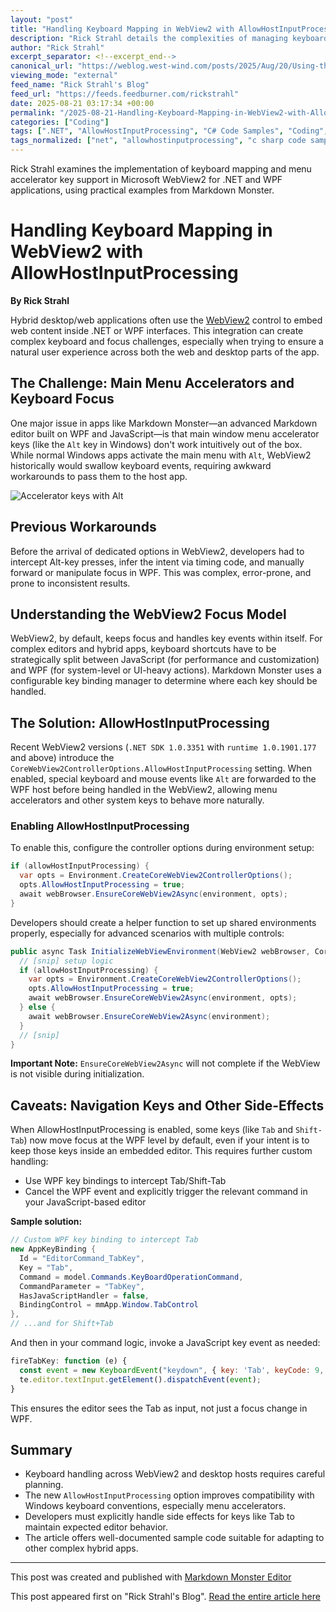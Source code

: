 ```yaml
---
layout: "post"
title: "Handling Keyboard Mapping in WebView2 with AllowHostInputProcessing"
description: "Rick Strahl details the complexities of managing keyboard and focus behavior in hybrid .NET/WPF desktop applications using the Microsoft WebView2 control. The article explains challenges with main menu accelerator keys and outlines how the new AllowHostInputProcessing option, available in recent WebView2 releases, can streamline keyboard event forwarding from WebView2 to the desktop host. It includes code samples and discusses caveats and best practices for customizing key handling in advanced editors like Markdown Monster."
author: "Rick Strahl"
excerpt_separator: <!--excerpt_end-->
canonical_url: "https://weblog.west-wind.com/posts/2025/Aug/20/Using-the-new-WebView2-AllowHostInputProcessing-Keyboard-Mapping-Feature"
viewing_mode: "external"
feed_name: "Rick Strahl's Blog"
feed_url: "https://feeds.feedburner.com/rickstrahl"
date: 2025-08-21 03:17:34 +00:00
permalink: "/2025-08-21-Handling-Keyboard-Mapping-in-WebView2-with-AllowHostInputProcessing.html"
categories: ["Coding"]
tags: [".NET", "AllowHostInputProcessing", "C# Code Samples", "Coding", "CoreWebView2ControllerOptions", "Hybrid Apps", "JavaScript Interop", "Key Bindings", "Keyboard Mapping", "Markdown Monster", "Posts", "UI Automation", "WebView", "WebView2", "Windows Desktop Development", "WinForms", "WPF"]
tags_normalized: ["net", "allowhostinputprocessing", "c sharp code samples", "coding", "corewebview2controlleroptions", "hybrid apps", "javascript interop", "key bindings", "keyboard mapping", "markdown monster", "posts", "ui automation", "webview", "webview2", "windows desktop development", "winforms", "wpf"]
---
```


Rick Strahl examines the implementation of keyboard mapping and menu accelerator key support in Microsoft WebView2 for .NET and WPF applications, using practical examples from Markdown Monster.<!--excerpt_end-->

# Handling Keyboard Mapping in WebView2 with AllowHostInputProcessing

**By Rick Strahl**

Hybrid desktop/web applications often use the [WebView2](https://learn.microsoft.com/en-us/microsoft-edge/webview2/) control to embed web content inside .NET or WPF interfaces. This integration can create complex keyboard and focus challenges, especially when trying to ensure a natural user experience across both the web and desktop parts of the app.

## The Challenge: Main Menu Accelerators and Keyboard Focus

One major issue in apps like Markdown Monster—an advanced Markdown editor built on WPF and JavaScript—is that main window menu accelerator keys (like the `Alt` key in Windows) don't work intuitively out of the box. While normal Windows apps activate the main menu with `Alt`, WebView2 historically would swallow keyboard events, requiring awkward workarounds to pass them to the host app.

![Accelerator keys with Alt](https://weblog.west-wind.com/images/2025/Using-the-new-WebView2-AllowHostInputProcessing-Keyboard-Mapping-Feature/PressingAltActivatesMenuMnemonics.png)

## Previous Workarounds

Before the arrival of dedicated options in WebView2, developers had to intercept Alt-key presses, infer the intent via timing code, and manually forward or manipulate focus in WPF. This was complex, error-prone, and prone to inconsistent results.

## Understanding the WebView2 Focus Model

WebView2, by default, keeps focus and handles key events within itself. For complex editors and hybrid apps, keyboard shortcuts have to be strategically split between JavaScript (for performance and customization) and WPF (for system-level or UI-heavy actions). Markdown Monster uses a configurable key binding manager to determine where each key should be handled.

## The Solution: AllowHostInputProcessing

Recent WebView2 versions (`.NET SDK 1.0.3351` with `runtime 1.0.1901.177` and above) introduce the `CoreWebView2ControllerOptions.AllowHostInputProcessing` setting. When enabled, special keyboard and mouse events like `Alt` are forwarded to the WPF host before being handled in the WebView2, allowing menu accelerators and other system keys to behave more naturally.

### Enabling AllowHostInputProcessing

To enable this, configure the controller options during environment setup:

```csharp
if (allowHostInputProcessing) {
  var opts = Environment.CreateCoreWebView2ControllerOptions();
  opts.AllowHostInputProcessing = true;
  await webBrowser.EnsureCoreWebView2Async(environment, opts);
}
```

Developers should create a helper function to set up shared environments properly, especially for advanced scenarios with multiple controls:

```csharp
public async Task InitializeWebViewEnvironment(WebView2 webBrowser, CoreWebView2Environment environment = null, ... , bool allowHostInputProcessing = false) {
  // [snip] setup logic
  if (allowHostInputProcessing) {
    var opts = Environment.CreateCoreWebView2ControllerOptions();
    opts.AllowHostInputProcessing = true;
    await webBrowser.EnsureCoreWebView2Async(environment, opts);
  } else {
    await webBrowser.EnsureCoreWebView2Async(environment);
  }
  // [snip]
}
```

**Important Note:**
`EnsureCoreWebView2Async` will not complete if the WebView is not visible during initialization.

## Caveats: Navigation Keys and Other Side-Effects

When AllowHostInputProcessing is enabled, some keys (like `Tab` and `Shift-Tab`) now move focus at the WPF level by default, even if your intent is to keep those keys inside an embedded editor. This requires further custom handling:

- Use WPF key bindings to intercept Tab/Shift-Tab
- Cancel the WPF event and explicitly trigger the relevant command in your JavaScript-based editor

**Sample solution:**

```csharp
// Custom WPF key binding to intercept Tab
new AppKeyBinding {
  Id = "EditorCommand_TabKey",
  Key = "Tab",
  Command = model.Commands.KeyBoardOperationCommand,
  CommandParameter = "TabKey",
  HasJavaScriptHandler = false,
  BindingControl = mmApp.Window.TabControl
},
// ...and for Shift+Tab
```

And then in your command logic, invoke a JavaScript key event as needed:

```javascript
fireTabKey: function (e) {
  const event = new KeyboardEvent("keydown", { key: 'Tab', keyCode: 9, code: 'Tab', ... });
  te.editor.textInput.getElement().dispatchEvent(event);
}
```

This ensures the editor sees the Tab as input, not just a focus change in WPF.

## Summary

- Keyboard handling across WebView2 and desktop hosts requires careful planning.
- The new `AllowHostInputProcessing` option improves compatibility with Windows keyboard conventions, especially menu accelerators.
- Developers must explicitly handle side effects for keys like Tab to maintain expected editor behavior.
- The article offers well-documented sample code suitable for adapting to other complex hybrid apps.

---
This post was created and published with [Markdown Monster Editor](https://markdownmonster.west-wind.com)

This post appeared first on "Rick Strahl's Blog". [Read the entire article here](https://weblog.west-wind.com/posts/2025/Aug/20/Using-the-new-WebView2-AllowHostInputProcessing-Keyboard-Mapping-Feature)
